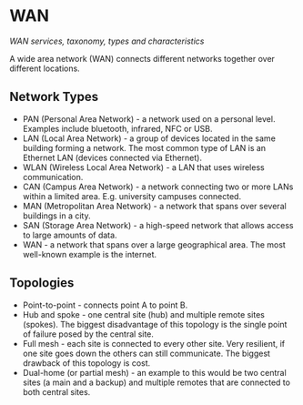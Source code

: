 # WAN

_WAN services, taxonomy, types and characteristics_

A wide area network (WAN) connects different networks together over different locations.

## Network Types

* PAN (Personal Area Network) - a network used on a personal level. Examples include bluetooth, infrared, NFC or USB.
* LAN (Local Area Network) - a group of devices located in the same building forming a network. The most common type of LAN is an Ethernet LAN (devices connected via Ethernet).
* WLAN (Wireless Local Area Network) - a LAN that uses wireless communication.
* CAN (Campus Area Network) - a network connecting two or more LANs within a limited area. E.g. university campuses connected.
* MAN (Metropolitan Area Network) - a network that spans over several buildings in a city.
* SAN (Storage Area Network) - a high-speed network that allows access to large amounts of data.
* WAN - a network that spans over a large geographical area. The most well-known example is the internet.

## Topologies

* Point-to-point - connects point A to point B.
* Hub and spoke - one central site (hub) and multiple remote sites (spokes). The biggest disadvantage of this topology is the single point of failure posed by the central site.
* Full mesh - each site is connected to every other site. Very resilient, if one site goes down the others can still communicate. The biggest drawback of this topology is cost.
* Dual-home (or partial mesh) - an example to this would be two central sites (a main and a backup) and multiple remotes that are connected to both central sites.